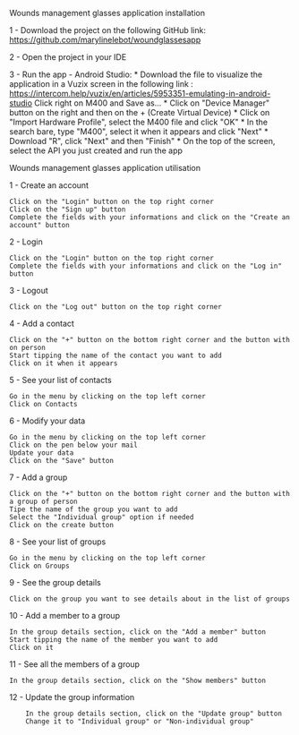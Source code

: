 Wounds management glasses application installation

1 - Download the project on the following GitHub link:
https://github.com/marylinelebot/woundglassesapp

2 - Open the project in your IDE

3 - Run the app
    - Android Studio:
        * Download the file to visualize the application in a Vuzix screen in the following link : 
        https://intercom.help/vuzix/en/articles/5953351-emulating-in-android-studio
        Click right on M400 and Save as...
        * Click on "Device Manager" button on the right and then on the + (Create Virtual Device)
        * Click on "Import Hardware Profile", select the M400 file and click "OK"
        * In the search bare, type "M400", select it when it appears and click "Next"
        * Download "R", click "Next" and then "Finish"
        * On the top of the screen, select the API you just created and run the app


Wounds management glasses application utilisation

1 - Create an account

    Click on the "Login" button on the top right corner
    Click on the "Sign up" button
    Complete the fields with your informations and click on the "Create an account" button

2 - Login

    Click on the "Login" button on the top right corner
    Complete the fields with your informations and click on the "Log in" button

3 - Logout

    Click on the "Log out" button on the top right corner

4 - Add a contact

    Click on the "+" button on the bottom right corner and the button with on person
    Start tipping the name of the contact you want to add
    Click on it when it appears

5 - See your list of contacts

    Go in the menu by clicking on the top left corner
    Click on Contacts

6 - Modify your data

    Go in the menu by clicking on the top left corner
    Click on the pen below your mail
    Update your data
    Click on the "Save" button

7 - Add a group

    Click on the "+" button on the bottom right corner and the button with a group of person
    Tipe the name of the group you want to add
    Select the "Individual group" option if needed
    Click on the create button

8 - See your list of groups

    Go in the menu by clicking on the top left corner
    Click on Groups

9 - See the group details

    Click on the group you want to see details about in the list of groups

10 - Add a member to a group

    In the group details section, click on the "Add a member" button
    Start tipping the name of the member you want to add
    Click on it

11 - See all the members of a group

    In the group details section, click on the "Show members" button

12 - Update the group information

        In the group details section, click on the "Update group" button
        Change it to "Individual group" or "Non-individual group"